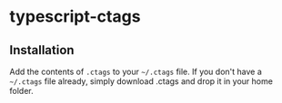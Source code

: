 # typescript-ctags

## Installation

Add the contents of `.ctags` to your `~/.ctags` file. If you don't have a
`~/.ctags` file already, simply download .ctags and drop it in your home folder.
